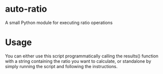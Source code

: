 # auto-ratio
A small Python module for executing ratio operations

# Usage
You can either use this script programmatically calling the results() function with a string containing the ratio you want to calculate, or standalone by simply running the script and following the instructions.
